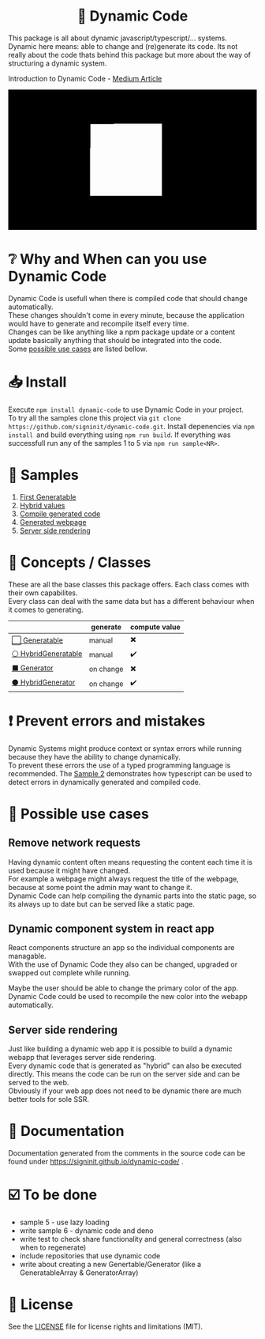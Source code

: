 <h1 align="center">🧱 Dynamic Code</h1>

This package is all about dynamic javascript/typescript/... systems. Dynamic here means: able to change and (re)generate its code. 
Its not really about the code thats behind this package but more about the way of structuring a dynamic system.

Introduction to Dynamic Code - [Medium Article](https://medium.com/@signinit/dynamic-code-352a0011ce05?sk=af136ea95cccbeea42e6461b2e1fb694)

![Dynamic Code GIF](dynamic-code.gif)

# ❔ Why and When can you use Dynamic Code 

Dynamic Code is usefull when there is compiled code that should change automatically.  
These changes shouldn't come in every minute, because the application would have to generate and recompile itself every time.  
Changes can be like anything like a npm package update or a content update basically anything that should be integrated into the code.  
Some [possible use cases](#possible-use-cases) are listed bellow.

# 📥 Install 

Execute `npm install dynamic-code` to use Dynamic Code in your project.  
To try all the samples clone this project via `git clone https://github.com/signinit/dynamic-code.git`. Install depenencies via `npm install `and build everything using `npm run build`. If everything was successfull run any of the samples 1 to 5 via `npm run sample<NR>`.

# 🤖 Samples 

1. [First Generatable](samples/sample-1.md)  
2. [Hybrid values](samples/sample-2.md)  
3. [Compile generated code](samples/sample-3.md)  
4. [Generated webpage](samples/sample-4.md)  
5. [Server side rendering](samples/sample-5.md)

# 📐 Concepts / Classes 

These are all the base classes this package offers. Each class comes with their own capabilites.  
Every class can deal with the same data but has a different behaviour when it comes to generating.

||generate|compute value|
|-|-|-|
|[⬜️ Generatable](generatable/README.md)|manual|:heavy_multiplication_x:|
|[⚪️ HybridGeneratable](hybrid-generatable/README.md)|manual|:heavy_check_mark:|
|[⬛️ Generator](generator/README.md)|on change|:heavy_multiplication_x:|
|[⚫️ HybridGenerator](hybrid-generator/README.md)|on change|:heavy_check_mark:|

# ❗️ Prevent errors and mistakes 

Dynamic Systems might produce context or syntax errors while running because they have the ability to change dynamically.  
To prevent these errors the use of a typed programming language is recommended.
The [Sample 2](#sample-2) demonstrates how typescript can be used to detect errors in dynamically generated and compiled code.

# 🚀 Possible use cases 

## **Remove network requests**

Having dynamic content often means requesting the content each time it is used because it might have changed.  
For example a webpage might always request the title of the webpage, because at some point the admin may want to change it.  
Dynamic Code can help compiling the dynamic parts into the static page, so its always up to date but can be served like a static page.

## **Dynamic component system in react app**

React components structure an app so the individual components are managable.  
With the use of Dynamic Code they also can be changed, upgraded or swapped out complete while running.  

Maybe the user should be able to change the primary color of the app.  
Dynamic Code could be used to recompile the new color into the webapp automatically.

## **Server side rendering**

Just like building a dynamic web app it is possible to build a dynamic webapp that leverages server side rendering.  
Every dynamic code that is generated as "hybrid" can also be executed directly. This means the code can be run on the server side and can be served to the web.  
Obviously if your web app does not need to be dynamic there are much better tools for sole SSR.

# 📄 Documentation 

Documentation generated from the comments in the source code can be found under https://signinit.github.io/dynamic-code/ .

# ☑️ To be done 

* sample 5 - use lazy loading
* write sample 6 - dynamic code and deno
* write test to check share functionality and general correctness (also when to regenerate)
* include repositories that use dynamic code
* write about creating a new Genertable/Generator (like a GeneratableArray & GeneratorArray)

# 📜 License 

See the [LICENSE](LICENSE.md) file for license rights and limitations (MIT).